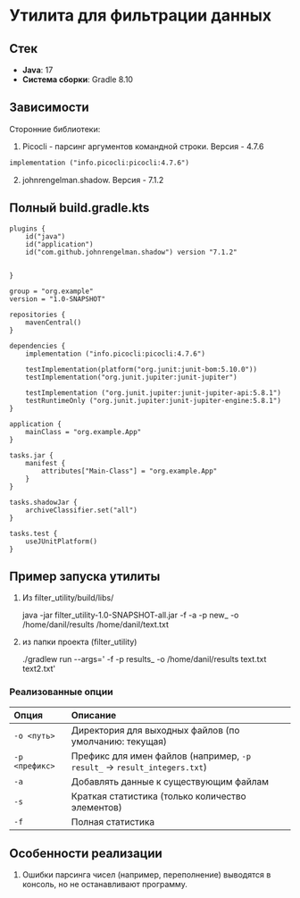 # Утилита для фильтрации данных

## Стек
- **Java**: 17
- **Система сборки**: Gradle 8.10

## Зависимости
Сторонние библиотеки:

1) Picocli - парсинг аргументов командной строки. Версия - 4.7.6

```xml
implementation ("info.picocli:picocli:4.7.6")
```

2. johnrengelman.shadow. Версия - 7.1.2

## Полный build.gradle.kts

```
plugins {
    id("java")
    id("application")
    id("com.github.johnrengelman.shadow") version "7.1.2"


}

group = "org.example"
version = "1.0-SNAPSHOT"

repositories {
    mavenCentral()
}

dependencies {
    implementation ("info.picocli:picocli:4.7.6")

    testImplementation(platform("org.junit:junit-bom:5.10.0"))
    testImplementation("org.junit.jupiter:junit-jupiter")

    testImplementation ("org.junit.jupiter:junit-jupiter-api:5.8.1")
    testRuntimeOnly ("org.junit.jupiter:junit-jupiter-engine:5.8.1")
}

application {
    mainClass = "org.example.App"
}

tasks.jar {
    manifest {
        attributes["Main-Class"] = "org.example.App"
    }
}

tasks.shadowJar {
    archiveClassifier.set("all")
}

tasks.test {
    useJUnitPlatform()
}
```

## Пример запуска утилиты 
1) Из filter_utility/build/libs/
   
    java -jar filter_utility-1.0-SNAPSHOT-all.jar -f -a -p new_ -o /home/danil/results /home/danil/text.txt
3) из папки проекта (filter_utility)
   
    ./gradlew run --args=' -f -p results_ -o /home/danil/results text.txt text2.txt'

### Реализованные опции

| Опция          | Описание                                                     |
| :------------- | :----------------------------------------------------------- |
| `-o <путь>`    | Директория для выходных файлов (по умолчанию: текущая)       |
| `-p <префикс>` | Префикс для имен файлов (например, `-p result_` → `result_integers.txt`) |
| `-a`           | Добавлять данные к существующим файлам                       |
| `-s`           | Краткая статистика (только количество элементов)             |
| `-f`           | Полная статистика                                            |



## Особенности реализации

1. Ошибки парсинга чисел (например, переполнение) выводятся в консоль, но не останавливают программу.
